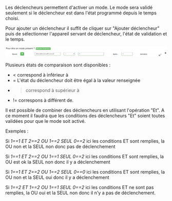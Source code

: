 Les déclencheurs permettent d'activer un mode. Le mode sera validé seulement si le déclencheur est dans l'état programmé depuis le temps choisi.

Pour ajouter un déclencheur il suffit de cliquer sur "Ajouter déclencheur" puis de sélectionner l'appareil servant de déclencheur, l'état de validation et le temps.

![presence3](../images/presence_declencheurs.png)

Plusieurs états de comparaison sont disponibles :

- < correspond à inférieur à
- = L'état du déclencheur doit être égal à la valeur renseignée
- > correspond à supérieur à
- != correspons à différent de.


Il est possible de combiner des déclencheurs en utilisant l'opération "Et". A ce moment il faudra que les conditions des déclencheurs "Et" soient toutes validées pour que le mode soit activé.

Exemples :

Si _1==1_ *ET* _2==2_ *OU* _1==2_ *SEUL* _0==2_ ici les conditions ET sont remplies, la OU non et la SEUL non donc pas de déclenchement

Si _1==1_ *ET* _2==2_ *OU* _1==1_ *SEUL* _0==2_ ici les conditions ET sont remplies, la OU est ok la SEUL non donc il y a déclenchement

Si _1==1_ *ET* _2==2_ *OU* _1==2_ *SEUL* _0==0_ ici les conditions ET sont remplies, la OU non et la SEUL oui donc il y a déclenchement

Si _1==2_ *ET* _1==2_ *OU* _1==1_ *SEUL* _0==2_ ici les conditions ET ne sont pas remplies, la OU oui et la SEUL non donc il n'y a pas de déclenchement.
